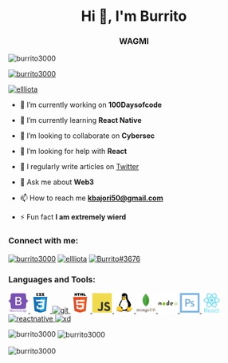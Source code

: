 <h1 align="center">Hi 👋, I'm Burrito</h1>
<h3 align="center">WAGMI</h3>

<p align="left"> <img src="https://komarev.com/ghpvc/?username=burrito3000&label=Profile%20views&color=0e75b6&style=flat" alt="burrito3000" /> </p>

<p align="left"> <a href="https://github.com/ryo-ma/github-profile-trophy"><img src="https://github-profile-trophy.vercel.app/?username=burrito3000" alt="burrito3000" /></a> </p>

<p align="left"> <a href="https://twitter.com/ellliota" target="blank"><img src="https://img.shields.io/twitter/follow/ellliota?logo=twitter&style=for-the-badge" alt="ellliota" /></a> </p>

- 🔭 I’m currently working on **100Daysofcode**

- 🌱 I’m currently learning **React Native**

- 👯 I’m looking to collaborate on **Cybersec**

- 🤝 I’m looking for help with **React**

- 📝 I regularly write articles on [Twitter](Twitter)

- 💬 Ask me about **Web3**

- 📫 How to reach me **kbajori50@gmail.com**

- ⚡ Fun fact **I am extremely wierd**

<h3 align="left">Connect with me:</h3>
<p align="left">
<a href="https://codepen.io/burrito3000" target="blank"><img align="center" src="https://raw.githubusercontent.com/rahuldkjain/github-profile-readme-generator/master/src/images/icons/Social/codepen.svg" alt="burrito3000" height="30" width="40" /></a>
<a href="https://twitter.com/ellliota" target="blank"><img align="center" src="https://raw.githubusercontent.com/rahuldkjain/github-profile-readme-generator/master/src/images/icons/Social/twitter.svg" alt="ellliota" height="30" width="40" /></a>
<a href="https://discord.gg/Burrito#3676" target="blank"><img align="center" src="https://raw.githubusercontent.com/rahuldkjain/github-profile-readme-generator/master/src/images/icons/Social/discord.svg" alt="Burrito#3676" height="30" width="40" /></a>
</p>

<h3 align="left">Languages and Tools:</h3>
<p align="left"> <a href="https://getbootstrap.com" target="_blank" rel="noreferrer"> <img src="https://raw.githubusercontent.com/devicons/devicon/master/icons/bootstrap/bootstrap-plain-wordmark.svg" alt="bootstrap" width="40" height="40"/> </a> <a href="https://www.w3schools.com/css/" target="_blank" rel="noreferrer"> <img src="https://raw.githubusercontent.com/devicons/devicon/master/icons/css3/css3-original-wordmark.svg" alt="css3" width="40" height="40"/> </a> <a href="https://git-scm.com/" target="_blank" rel="noreferrer"> <img src="https://www.vectorlogo.zone/logos/git-scm/git-scm-icon.svg" alt="git" width="40" height="40"/> </a> <a href="https://www.w3.org/html/" target="_blank" rel="noreferrer"> <img src="https://raw.githubusercontent.com/devicons/devicon/master/icons/html5/html5-original-wordmark.svg" alt="html5" width="40" height="40"/> </a> <a href="https://developer.mozilla.org/en-US/docs/Web/JavaScript" target="_blank" rel="noreferrer"> <img src="https://raw.githubusercontent.com/devicons/devicon/master/icons/javascript/javascript-original.svg" alt="javascript" width="40" height="40"/> </a> <a href="https://www.linux.org/" target="_blank" rel="noreferrer"> <img src="https://raw.githubusercontent.com/devicons/devicon/master/icons/linux/linux-original.svg" alt="linux" width="40" height="40"/> </a> <a href="https://www.mongodb.com/" target="_blank" rel="noreferrer"> <img src="https://raw.githubusercontent.com/devicons/devicon/master/icons/mongodb/mongodb-original-wordmark.svg" alt="mongodb" width="40" height="40"/> </a> <a href="https://nodejs.org" target="_blank" rel="noreferrer"> <img src="https://raw.githubusercontent.com/devicons/devicon/master/icons/nodejs/nodejs-original-wordmark.svg" alt="nodejs" width="40" height="40"/> </a> <a href="https://www.photoshop.com/en" target="_blank" rel="noreferrer"> <img src="https://raw.githubusercontent.com/devicons/devicon/master/icons/photoshop/photoshop-line.svg" alt="photoshop" width="40" height="40"/> </a> <a href="https://reactjs.org/" target="_blank" rel="noreferrer"> <img src="https://raw.githubusercontent.com/devicons/devicon/master/icons/react/react-original-wordmark.svg" alt="react" width="40" height="40"/> </a> <a href="https://reactnative.dev/" target="_blank" rel="noreferrer"> <img src="https://reactnative.dev/img/header_logo.svg" alt="reactnative" width="40" height="40"/> </a> <a href="https://www.adobe.com/products/xd.html" target="_blank" rel="noreferrer"> <img src="https://cdn.worldvectorlogo.com/logos/adobe-xd.svg" alt="xd" width="40" height="40"/> </a> </p>

<p><img align="left" src="https://github-readme-stats.vercel.app/api/top-langs?username=burrito3000&show_icons=true&locale=en&layout=compact" alt="burrito3000" /></p>

<p>&nbsp;<img align="center" src="https://github-readme-stats.vercel.app/api?username=burrito3000&show_icons=true&locale=en" alt="burrito3000" /></p>

<p><img align="center" src="https://github-readme-streak-stats.herokuapp.com/?user=burrito3000&" alt="burrito3000" /></p>
